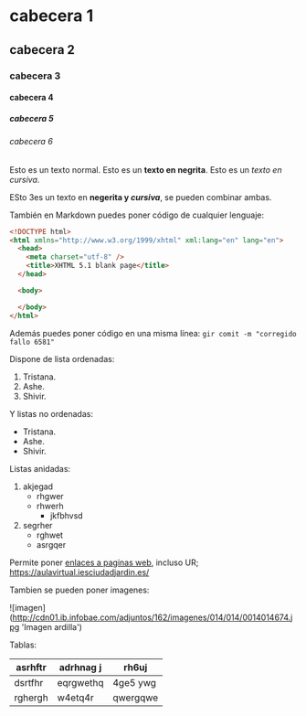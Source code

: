 # cabecera 1
## cabecera 2
### cabecera 3
#### cabecera 4
##### cabecera 5
###### cabecera 6

Esto es un texto normal. Esto es un  **texto en negrita**. Esto es un *texto en cursiva*.

ESto 3es un texto en  **negerita y _cursiva_**, se pueden combinar ambas.

También en Markdown puedes poner código de cualquier lenguaje:

```html
<!DOCTYPE html>
<html xmlns="http://www.w3.org/1999/xhtml" xml:lang="en" lang="en">
  <head>
    <meta charset="utf-8" />
    <title>XHTML 5.1 blank page</title>
  </head>

  <body>

  </body>
</html>

```

Además puedes poner código en una misma línea: `gir comit -m "corregido fallo 6581"`


Dispone de lista ordenadas:

1. Tristana.
2. Ashe.
3. Shivir.

Y listas no ordenadas:

* Tristana.
* Ashe.
* Shivir.

Listas anidadas:

1. akjegad
    * rhgwer
    * rhwerh
      * jkfbhvsd
2. segrher
    * rghwet
    * asrgqer
    
Permite poner [enlaces a paginas web](https://aulavirtual.iesciudadjardin.es/), incluso UR; https://aulavirtual.iesciudadjardin.es/ 

Tambien se pueden poner imagenes:

![imagen] (http://cdn01.ib.infobae.com/adjuntos/162/imagenes/014/014/0014014674.jpg 'Imagen ardilla')

Tablas:

| asrhftr | adrhnag j | rh6uj    |
|---------|-----------|----------|
| dsrtfhr | eqrgwethq | 4ge5 ywg |
| rghergh | w4etq4r   | qwergqwe |
